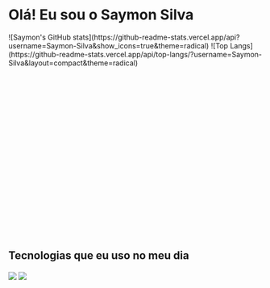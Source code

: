 # Olá! Eu sou o Saymon Silva
<div style="display: flex; height:400px;">
![Saymon's GitHub stats](https://github-readme-stats.vercel.app/api?username=Saymon-Silva&show_icons=true&theme=radical)
![Top Langs](https://github-readme-stats.vercel.app/api/top-langs/?username=Saymon-Silva&layout=compact&theme=radical)
</div>


## Tecnologias que eu uso no meu dia

<div style="display: inline_block">
<img align="center" src="https://img.shields.io/badge/Java-ED8B00?style=for-the-badge&logo=openjdk&logoColor=white" />
<img align="center" src="https://img.shields.io/badge/JavaScript-323330?style=for-the-badge&logo=javascript&logoColor=F7DF1E" />
</div>
